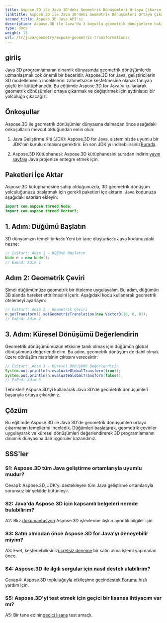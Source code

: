 ```yaml
---
title: Aspose.3D ile Java 3D'deki Geometrik Dönüşümleri Ortaya Çıkarın
linktitle: Aspose.3D ile Java 3D'deki Geometrik Dönüşümleri Ortaya Çıkarın
second_title: Aspose.3D Java API'si
description: Aspose.3D ile Java'da 3 boyutlu geometrik dönüşümlere hakim olmak artık çok kolay. Düğümleri yönetmeyi, çevirileri uygulamayı ve küresel dönüşümleri değerlendirmeyi öğrenin.
type: docs
weight: 13
url: /tr/java/geometry/expose-geometric-transformations/
---
```

## giriiş

Java 3D programlamanın dinamik dünyasında geometrik dönüşümlerde uzmanlaşmak çok önemli bir beceridir. Aspose.3D for Java, geliştiricilerin 3D modellemenin inceliklerini zahmetsizce keşfetmesine olanak tanıyan güçlü bir kütüphanedir. Bu eğitimde Aspose.3D for Java'yı kullanarak geometrik dönüşümleri ortaya çıkarmak ve değiştirmek için aydınlatıcı bir yolculuğa çıkacağız.

## Önkoşullar

Aspose.3D ile geometrik dönüşümler dünyasına dalmadan önce aşağıdaki önkoşulların mevcut olduğundan emin olun:

1.  Java Geliştirme Kiti (JDK): Aspose.3D for Java, sisteminizde uyumlu bir JDK'nın kurulu olmasını gerektirir. En son JDK'yı indirebilirsiniz[Burada](https://www.oracle.com/java/technologies/javase-downloads.html).

2.  Aspose.3D Kütüphanesi: Aspose.3D kütüphanesini şuradan indirin:[yayın sayfası](https://releases.aspose.com/3d/java/) Java projenize entegre etmek için.

## Paketleri İçe Aktar

Aspose.3D kütüphanesine sahip olduğunuzda, 3D geometrik dönüşüm yolculuğunuzu başlatmak için gerekli paketleri içe aktarın. Java kodunuza aşağıdaki satırları ekleyin:

```java
import com.aspose.threed.Node;
import com.aspose.threed.Vector3;
```

## 1. Adım: Düğümü Başlatın

 3D dünyamızın temeli bir`Node` Yeni bir tane oluştur`Node` Java kodunuzdaki nesne:

```java
// ExStart: Adım 1 – Düğümü Başlatın
Node n = new Node();
// ExEnd: Adım 1
```

## Adım 2: Geometrik Çeviri

Şimdi düğümümüze geometrik bir öteleme uygulayalım. Bu adım, düğümün 3B alanda hareket ettirilmesini içerir. Aşağıdaki kodu kullanarak geometrik ötelemeyi ayarlayın:

```java
// ExStart: Adım 2 - Geometrik Çeviri
n.getTransform().setGeometricTranslation(new Vector3(10, 0, 0));
// ExEnd: Adım 2
```

## 3. Adım: Küresel Dönüşümü Değerlendirin

Geometrik dönüşümümüzün etkisine tanık olmak için düğümün global dönüşümünü değerlendirelim. Bu adım, geometrik dönüşüm de dahil olmak üzere dönüşüm matrisinin çıktısını verecektir:

```java
// ExStart: Adım 3 - Küresel Dönüşümü Değerlendirin
System.out.println(n.evaluateGlobalTransform(true));
System.out.println(n.evaluateGlobalTransform(false));
// ExEnd: Adım 3
```

Tebrikler! Aspose.3D'yi kullanarak Java 3D'de geometrik dönüşümleri başarıyla ortaya çıkardınız.

## Çözüm

Bu eğitimde Aspose.3D ile Java 3D'de geometrik dönüşümleri ortaya çıkarmanın temellerini inceledik. Düğümleri başlatarak, geometrik çeviriler uygulayarak ve küresel dönüşümleri değerlendirerek 3D programlamanın dinamik dünyasına dair içgörüler kazandınız.

## SSS'ler

### S1: Aspose.3D tüm Java geliştirme ortamlarıyla uyumlu mudur?

Cevap1: Aspose.3D, JDK'yı destekleyen tüm Java geliştirme ortamlarıyla sorunsuz bir şekilde bütünleşir.

### S2: Java'da Aspose.3D için kapsamlı belgeleri nerede bulabilirim?

 A2: Bkz.[dokümantasyon](https://reference.aspose.com/3d/java/) Aspose.3D işlevlerine ilişkin ayrıntılı bilgiler için.

### S3: Satın almadan önce Aspose.3D for Java'yı deneyebilir miyim?

 A3: Evet, keşfedebilirsiniz[ücretsiz deneme](https://releases.aspose.com/) bir satın alma işlemi yapmadan önce.

### S4: Aspose.3D ile ilgili sorgular için nasıl destek alabilirim?

 Cevap4: Aspose.3D topluluğuyla etkileşime geçin[destek Forumu](https://forum.aspose.com/c/3d/18) hızlı yardım için.

### S5: Aspose.3D'yi test etmek için geçici bir lisansa ihtiyacım var mı?

 A5: Bir tane edinin[geçici lisans](https://purchase.aspose.com/temporary-license/) test amaçlı.